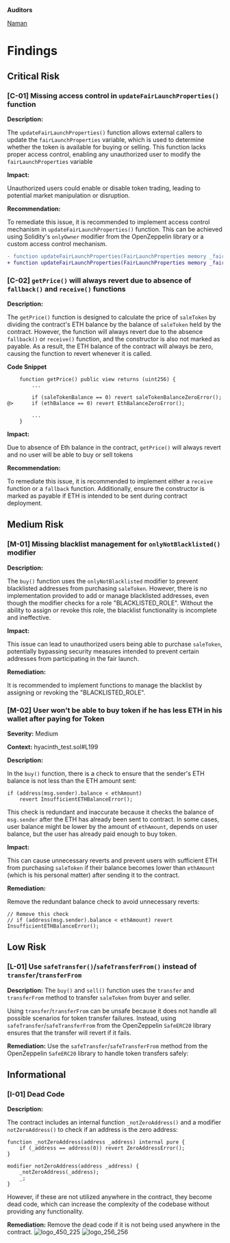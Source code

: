 **Auditors**

[Naman](https://x.com/namx05)

# Findings

## Critical Risk

### [C-01] Missing access control in `updateFairLaunchProperties()` function

**Description:**

The `updateFairLaunchProperties()` function allows external callers to update the `fairLaunchProperties` variable, which is used to determine whether the token is available for buying or selling. This function lacks proper access control, enabling any unauthorized user to modify the `fairLaunchProperties` variable

**Impact:**

Unauthorized users could enable or disable token trading, leading to potential market manipulation or disruption.

**Recommendation:**

To remediate this issue, it is recommended to implement access control mechanism in `updateFairLaunchProperties()` function. This can be achieved using Solidity's `onlyOwner` modifier from the OpenZeppelin library or a custom access control mechanism.

```diff
- function updateFairLaunchProperties(FairLaunchProperties memory _fairLaunchProperties) external returns (bool) {....}
+ function updateFairLaunchProperties(FairLaunchProperties memory _fairLaunchProperties) external onlyOwner returns (bool) {....}
```

### [C-02] `getPrice()` will always revert due to absence of `fallback()` and `receive()` functions

**Description:**

The `getPrice()` function is designed to calculate the price of `saleToken` by dividing the contract's ETH balance by the balance of `saleToken` held by the contract. However, the function will always revert due to the absence `fallback()` or `receive()` function, and the constructor is also not marked as payable. As a result, the ETH balance of the contract will always be zero, causing the function to revert whenever it is called.

**Code Snippet**

```solidity
    function getPrice() public view returns (uint256) {
        ...

        if (saleTokenBalance == 0) revert saleTokenBalanceZeroError();
@>      if (ethBalance == 0) revert EthBalanceZeroError();

        ...
    }
```

**Impact:**

Due to absence of Eth balance in the contract, `getPrice()` will always revert and no user will be able to buy or sell tokens

**Recommendation:**

To remediate this issue, it is recommended to implement either a `receive` function or a `fallback` function. Additionally, ensure the constructor is marked as payable if ETH is intended to be sent during contract deployment.

## Medium Risk

### [M-01] Missing blacklist management for `onlyNotBlacklisted()` modifier

**Description:**

The `buy()` function uses the `onlyNotBlacklisted` modifier to prevent blacklisted addresses from purchasing `saleToken`. However, there is no implementation provided to add or manage blacklisted addresses, even though the modifier checks for a role "BLACKLISTED_ROLE". Without the ability to assign or revoke this role, the blacklist functionality is incomplete and ineffective.

**Impact:**

This issue can lead to unauthorized users being able to purchase `saleToken`, potentially bypassing security measures intended to prevent certain addresses from participating in the fair launch.

**Remediation:**

It is recommended to implement functions to manage the blacklist by assigning or revoking the "BLACKLISTED_ROLE".

### [M-02] User won't be able to buy token if he has less ETH in his wallet after paying for Token

**Severity:** Medium

**Context:** hyacinth_test.sol#L199

**Description:**

In the `buy()` function, there is a check to ensure that the sender's ETH balance is not less than the ETH amount sent:

```solidity
if (address(msg.sender).balance < ethAmount)
    revert InsufficientETHBalanceError();
```

This check is redundant and inaccurate because it checks the balance of `msg.sender` after the ETH has already been sent to contract. In some cases, user balance might be lower by the amount of `ethAmount`, depends on user balance, but the user has already paid enough to buy token.

**Impact:**

This can cause unnecessary reverts and prevent users with sufficient ETH from purchasing `saleToken` if their balance becomes lower than `ethAmount` (which is his personal matter) after sending it to the contract.

**Remediation:**

Remove the redundant balance check to avoid unnecessary reverts:

```solidity
// Remove this check
// if (address(msg.sender).balance < ethAmount) revert InsufficientETHBalanceError();
```

## Low Risk

### [L-01] Use `safeTransfer()`/`safeTransferFrom()` instead of `transfer`/`transferFrom`

**Description:**
The `buy()` and `sell()` function uses the `transfer` and `transferFrom` method to transfer `saleToken` from buyer and seller.

Using `transfer`/`transferFrom` can be unsafe because it does not handle all possible scenarios for token transfer failures. Instead, using `safeTransfer`/`safeTransferFrom` from the OpenZeppelin `SafeERC20` library ensures that the transfer will revert if it fails.

**Remediation:**
Use the `safeTransfer`/`safeTransferFrom` method from the OpenZeppelin `SafeERC20` library to handle token transfers safely:

## Informational

### [I-01] Dead Code

**Description:**

The contract includes an internal function `_notZeroAddress()` and a modifier `notZeroAddress()` to check if an address is the zero address:

```solidity
function _notZeroAddress(address _address) internal pure {
    if (_address == address(0)) revert ZeroAddressError();
}

modifier notZeroAddress(address _address) {
    _notZeroAddress(_address);
    _;
}
```

However, if these are not utilized anywhere in the contract, they become dead code, which can increase the complexity of the codebase without providing any functionality.

**Remediation:**
Remove the dead code if it is not being used anywhere in the contract.
![logo_450_225](https://github.com/user-attachments/assets/282786c8-d65a-4268-b9b4-77465982be37)
![logo_256_256](https://github.com/user-attachments/assets/15f6fbcc-a176-4da0-86db-3623fc8fc2ff)
